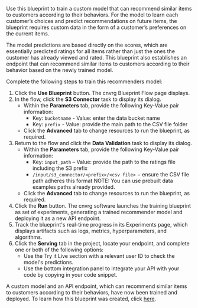 Use this blueprint to train a custom model that can recommend similar items to customers according to their behaviors. For the model to learn each customer’s choices and predict recommendations on future items, the blueprint requires custom data in the form of a customer’s preferences on the current items.

The model predictions are based directly on the scores, which are essentially predicted ratings for all items rather than just the ones the customer has already viewed and rated. This blueprint also establishes an endpoint that can recommend similar items to customers according to their behavior based on the newly trained model.

Complete the following steps to train this recommenders model:
1. Click the **Use Blueprint** button. The cnvrg Blueprint Flow page displays.
2. In the flow, click the **S3 Connector** task to display its dialog.
   * Within the **Parameters** tab, provide the following Key-Value pair information:
     - Key: `bucketname` - Value: enter the data bucket name
     - Key: `prefix` - Value: provide the main path to the CSV file folder
   * Click the **Advanced** tab to change resources to run the blueprint, as required.
3. Return to the flow and click the **Data Validation** task to display its dialog.
   * Within the **Parameters** tab, provide the following Key-Value pair information:
     * Key: `input_path` – Value: provide the path to the ratings file including the S3 prefix
     * `/input/s3_connector/<prefix>/<csv file>` − ensure the CSV file path adheres this format
     NOTE: You can use prebuilt data examples paths already provided.
   * Click the **Advanced** tab to change resources to run the blueprint, as required.
4.	Click the **Run** button. The cnvrg software launches the training blueprint as set of experiments, generating a trained recommender model and deploying it as a new API endpoint.
5. Track the blueprint's real-time progress in its Experiments page, which displays artifacts such as logs, metrics, hyperparameters, and algorithms.
6. Click the **Serving** tab in the project, locate your endpoint, and complete one or both of the following options:
   * Use the Try it Live section with a relevant user ID to check the model's predictions.
   * Use the bottom integration panel to integrate your API with your code by copying in your code snippet.

A custom model and an API endpoint, which can recommend similar items to customers according to their behaviors, have now been trained and deployed. To learn how this blueprint was created, click [here](https://github.com/cnvrg/recommenders-blueprint).
